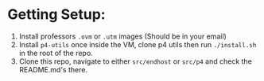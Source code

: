 # Getting Setup:

1. Install professors `.ovm` or `.utm` images (Should be in your email)
2. Install `p4-utils` once inside the VM, clone p4 utils then run `./install.sh` in the root of the repo.
3. Clone this repo, navigate to either `src/endhost` or `src/p4` and check the README.md's there. 